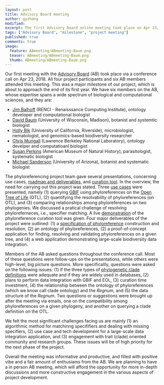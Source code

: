 ```yaml
---
layout: post
title: Advisory Board meeting
author: gyzhang
modified:
excerpt: The first Advisory Board online meeting took place on Apr 23, 2018.
tags: ["Advisory Board", "milestone", "project meeting"]
published: true
comments: true
image:
  feature: ABmeeting/ABmeeting-Baum.png
  teaser: ABmeeting/ABmeeting-Baum.png
  thumb: ABmeeting/ABmeeting-Baum.png
---
```


Our first meeting with the [Advisory Board] (AB) took place via a conference call on Apr 23, 2018. All four project participants and six AB members attended this meeting. This was a major milestone of our project, which is about to approach the end of its first year. We have six members on the AB, whose expertise spans a wide spectrum of biological and computational sciences, and they are:
* [Jim Balhoff] (RENCI - Renaisssance Computing Institute), ontology developer and computational biologist
* [David Baum] (University of Wisconsin, Madison), botanist and systemtic biologist
* [Holly Bik] (University of California, Riverside), microbiologist, nematologist, and genomics-based biodiversity researcher
* [Chris Mungall] (Lawrence Berkeley National Laboratory), ontology develper and computatioanl biologist
* [Susan Perkins] (American Museum of Natural History), parasitologist, systematic biologist
* [Michael Sanderson] (University of Arizona), botanist and systematic biologist

The phyloreferencing project team gave several presentations, concerning use cases, [roadmap and deliverables], and [curation tool]. In the overview, the need for carrying out this project was stated. Three [use cases] were presented, namely (1) querying [GBIF] using phyloreferences on the [Open Tree of Life] (OTL), (2) quantifying the resolvability of phyloreferences (on OTL), and (3) comparing relationships among phyloreferences on two phylogenies. We discussed a pratical challenge of resolving phyloreferneces, i.e., specifier matching. A live [demonstration] of the phyloreference curation tool was given. Four major deliverables of the project were outlined: (1) a [specification of phyloreference] construction and resolution, (2) an ontology of phyloreferences, (2) a proof-of-concept application for finding, resolving and validating phyloreferences on a given tree, and (4) a web application demonstrating large-scale biodiversity data integration.

Members of the AB asked questions throughout the conference call. Most of these questions were follow-ups on the presentations, while others were high-level, big picture questions. More specificallly, questions were asked on the following issues: (1) if the three types of [phylogenetic clade definitions] were adequate and if they are widely used in databases, (2) plans to perform data integration with GBIF and EOL, (3) curation time investment, (4) the relationship between the ontology of phyloreferences (which we know call clade ontology) and the *Regnum*, and (5) the data structure of the *Regnum*. Two questions or suggestions were brought up after the meeting via emails, one on the compatibility among phyloreferences on a given phylogeny, and another on querying a clade definition on the OTL.

We felt the most significant challenges facing us are mainly (1) an algorithmic method for matchinng specififiers and dealing with missing specifiers, (2) use case and tech development for a large-scale data integration application, and (3) engagement with trait (clade) oriented community and research groups. These issues will be of high priority for the next phase of the project.

Overall the meeting was informative and productive, and filled with positive vibe and a fair amount of enthusiams from the AB. We are planning to have a in person AB meeting, which will afford the opportunity for more in-depth discussions and more constructive engagement in the various aspects of project development.

[Advisory Board]: http://www.phyloref.org/people/
[agenda]: https://hackmd.io/Zf4YpcTtSdK6vKE10Evcww?view#Agenda
[blog post]: http://www.phyloref.org/blog/2018/01/matching-nodes-to-phyloreferences/
[Chris Mungall]: http://biosciences.lbl.gov/profiles/chris-mungall-2/
[curation tool]: http://www.phyloref.org/curation-tool/
[David Baum]: https://botany.wisc.edu/staff/baum-david/
[demonstration]: http://www.ggvaidya.com/curation-tool/
[GBIF]: gbif.org
[Holly Bik]: https://www.hollybik.com/
[Jim Balhoff]: https://orcid.org/0000-0002-8688-6599
[Michael Sanderson]: https://eeb.arizona.edu/people/dr-michael-sanderson
[Open Tree of Life]: https://tree.opentreeoflife.org
[phylogenetic clade definitions]: ttps://en.wikipedia.org/wiki/PhyloCode#Phylogenetic_nomenclature
[roadmap and deliverables]: https://hackmd.io/p/H1kNW2Vnz#/
[specification of phyloreference]: https://github.com/phyloref/specification
[Susan Perkins]: https://www.amnh.org/our-research/staff-directory/susan-perkins/
[use cases]: https://hackmd.io/39c0gFdHSfWSTsEcXhfutg?view


